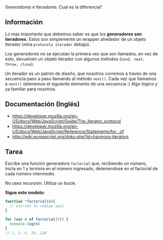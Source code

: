 Generadores e Iteradores. Cual es la diferencia?

## Información
Lo mas importante que debemos saber es que los __generadores son iteradores__.
Estos son simplemente un wrapper alrededor de un objeto iterador (mira `protocolo iterador` debajo).

Los generadores no se ejecutan la primera vez que son llamados, en vez de esto,
devuelven un objeto iterador con algunos métodos (`send, next, throw, close`).

Un iterador es un patrón de diseño, que nosotros corremos a traves de una secuencia
paso a paso llamando al método `next()`. Cada vez que llamamos a `next()` obtenemos el siguiente
elemento de una secuencia :)
Algo lógico y ya familiar para nosotros.

## Documentación (Inglés)
 - https://developer.mozilla.org/en-US/docs/Web/JavaScript/Guide/The_Iterator_protocol
 - https://developer.mozilla.org/en-US/docs/Web/JavaScript/Reference/Statements/for...of
 - http://wiki.ecmascript.org/doku.php?id=harmony:iterators

## Tarea

Escribe una función generadora `factorial` que, recibiendo un número, inicia en 1
y termina en el número ingresado, deteniendose en el factorial de cada número intermedio.

No uses recursión. Utiliza un bucle.

**Sigue este modelo:**
```js
function *factorial(n){
  // escribe tu código aquí
}

for (var n of factorial(5)) {
  console.log(n)
}
// 1, 2, 6, 24, 120
```
